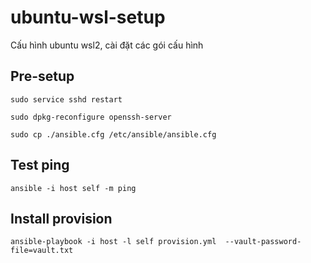 # ubuntu-wsl-setup

Cấu hình ubuntu wsl2, cài đặt các gói cấu hình

## Pre-setup

    sudo service sshd restart

    sudo dpkg-reconfigure openssh-server

    sudo cp ./ansible.cfg /etc/ansible/ansible.cfg

## Test ping

    ansible -i host self -m ping

## Install provision

    ansible-playbook -i host -l self provision.yml  --vault-password-file=vault.txt
